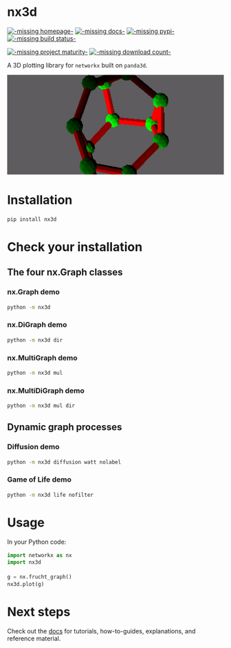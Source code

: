 # nx3d

[![-missing homepage-](https://img.shields.io/badge/home-GitHub-blueviolet)](https://github.com/ekalosak/nx3d)
[![-missing docs-](https://img.shields.io/badge/docs-ReadTheDocs-blue)](https://nx3d.readthedocs.io/en/latest/)
[![-missing pypi-](https://img.shields.io/pypi/v/nx3d)](https://pypi.org/project/nx3d/)
[![-missing build status-](https://img.shields.io/github/workflow/status/ekalosak/nx3d/Build%20nx3d%20and%20publish%20to%20PyPi)](https://github.com/ekalosak/nx3d/actions)

[![-missing project maturity-](https://img.shields.io/badge/status-experimental-green)](https://nx3d.readthedocs.io/en/latest/maturity.html)
[![-missing download count-](https://img.shields.io/pypi/dw/nx3d)](https://pypistats.org/packages/nx3d)

A 3D plotting library for `networkx` built on `panda3d`.

![-missing gif of frucht graph-](https://raw.githubusercontent.com/ekalosak/nx3d/main/docs/data/frucht_thin.gif)

# Installation
```sh
pip install nx3d
```

# Check your installation

## The four nx.Graph classes

### nx.Graph demo
```sh
python -m nx3d
```

### nx.DiGraph demo
```sh
python -m nx3d dir
```

### nx.MultiGraph demo
```sh
python -m nx3d mul
```

### nx.MultiDiGraph demo
```sh
python -m nx3d mul dir
```

## Dynamic graph processes

### Diffusion demo
```sh
python -m nx3d diffusion watt nolabel
```

### Game of Life demo
```sh
python -m nx3d life nofilter
```

# Usage
In your Python code:
```python
import networkx as nx
import nx3d

g = nx.frucht_graph()
nx3d.plot(g)
```

# Next steps
Check out the [docs](https://nx3d.readthedocs.io/en/latest/) for tutorials, how-to-guides, explanations, and reference
material.
